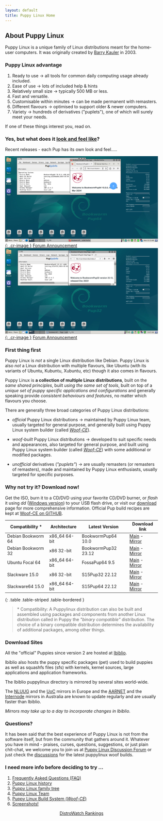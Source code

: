 ```yaml
---
layout: default
title: Puppy Linux Home
---
```

## About Puppy Linux

Puppy Linux is a unique family of Linux distributions meant for the home-user computers. It was originally created by 
[Barry Kauler](http://bkhome.org/news) in 2003.

### Puppy Linux advantage

 1. Ready to use → all tools for common daily computing usage already included.
 2. Ease of use → lots of included help & hints
 3. Relatively small size → typically 500 MB or less.
 4. Fast and versatile.
 5. Customisable within minutes → can be made permanent with remasters.
 6. Different flavours → optimised to support older & newer computers.
 7. Variety → hundreds of derivatives ("puplets"), one of which will surely meet your needs.

If one of these things interest you, read on.

### Yes, but what does it [look and feel like](screenshots.html "Screenshot Page")?

Recent releases - each Pup has its own look and feel.....

[![Screenshot of BookwormPup64-10.0](screenshots/BWP64.png){: .cr-image }](screenshots.html "Screenshot Page")
[Forum Announcement](https://forum.puppylinux.com/viewtopic.php?t=8690)
[![Screenshot of BookwormPup32-23.12](screenshots/BWP32.png){: .cr-image }](screenshots.html "Screenshot Page")
[Forum Announcement](https://forum.puppylinux.com/viewtopic.php?t=10087)

### First thing first

Puppy Linux is _not_ a single Linux distribution like Debian.
Puppy Linux is also _not_ a Linux distribution with multiple flavours,
like Ubuntu (with its variants of Ubuntu, Kubuntu, Xubuntu, etc)
though it also comes in flavours.

Puppy Linux is **a collection of multiple Linux distributions**, built on
the _same shared principles_, built _using the same set of tools_, built on top 
of a _unique set of puppy specific applications and configurations_ and
generally speaking provide _consistent behaviours and features_, no 
matter which flavours you choose.

There are generally three broad categories of Puppy Linux distributions:

 * _official_ Puppy Linux distributions → maintained by Puppy Linux team,
   usually targeted for general purpose, and generally built using
   Puppy Linux system builder (called [_Woof-CE_][woof-ce]).

 * _woof-built_ Puppy Linux distributions → developed to suit specific needs 
   and appearances, also targeted for general purpose, and built using
   Puppy Linux system builder (called [_Woof-CE_][woof-ce]) with some additional
   or modified packages.

 * _unofficial_ derivatives (_"puplets"_) → are usually remasters 
   (or remasters of remasters), made and maintained by Puppy Linux enthusiasts,
   usually targeted for specific purposes.


<p id="download"/><!--do not edit this line-->

### Why not try it? Download now!

Get the ISO, burn it to a CD/DVD using your favorite CD/DVD burner, 
or _flash_ it using _dd_ ([Windows version](http://www.chrysocome.net/dd))
to your USB flash drive, or visit our [download](https://forum.puppylinux.com/puppy-linux-collection) page
for more comprehensive information. Official Pup build recipes are kept at [Woof-CE on GITHUB](https://github.com/puppylinux-woof-CE/woof-CE/tree/testing/woof-distro).

|Compatibility \*  | Architecture  | Latest Version        | Download link                                           |
|------------------|---------------|-----------------------|---------------------------------------------------------|
|Debian Bookworm 64| x86_64 64-bit | BookwormPup64 10.0    | [Main][bw64] - [Mirror][bw64m] |
|Debian Bookworm 32| x86 32-bit    | BookwormPup32 23.12   | [Main][bw32] - [Mirror][bw32m] |
|Ubuntu Focal  64  | x86_64 64-bit | FossaPup64 9.5        | [Main][fo64] - [Mirror][fo64m] |
|Slackware 15.0    | x86 32-bit    | S15Pup32 22.12        | [Main][sp32] - [Mirror][sp32] |
|Slackware64 15.0  | x86_64 64-bit | S15Pup64 22.12        | [Main][sp64] - [Mirror][sp64] |
{: .table .table-striped .table-bordered }

[s732]: https://distro.ibiblio.org/puppylinux/puppy-slacko-7.0/32/slacko-7.0.iso
[s732m]: https://mirror.aarnet.edu.au/pub/puppylinux/puppy-slacko-7.0/32/slacko-7.0.iso
[s732c]: https://distro.ibiblio.org/puppylinux/puppy-slacko-7.0/32/slacko-7.0.iso.md5.txt
[s764]: https://distro.ibiblio.org/puppylinux/puppy-slacko-7.0/64/slacko64-7.0.iso
[s764m]: https://mirror.aarnet.edu.au/pub/puppylinux/puppy-slacko-7.0/64/slacko64-7.0.iso
[s764c]: https://distro.ibiblio.org/puppylinux/puppy-slacko-7.0/64/slacko64-7.0.iso.md5.txt
[sp32]: http://distro.ibiblio.org/puppylinux/puppy-s15pup/s15pup32-22.12.htm
[sp32c]: https://sourceforge.net/projects/pb-gh-releases/files/S15Pup32_release/
[sp64]: http://distro.ibiblio.org/puppylinux/puppy-s15pup/s15pup64-22.12.htm
[sp64c]: https://sourceforge.net/projects/pb-gh-releases/files/S15Pup64_release/
[xe32]: https://distro.ibiblio.org/puppylinux/puppy-xenial/32/xenialpup-7.5-uefi.iso
[xe32m]: https://ftp.nluug.nl/ftp/pub/os/Linux/distr/puppylinux/puppy-xenial/32/xenialpup-7.5-uefi.iso
[xe32c]: https://distro.ibiblio.org/puppylinux/puppy-xenial/32/xenialpup-7.5-uefi.iso.md5&sha256.txt
[xe64]: https://distro.ibiblio.org/puppylinux/puppy-xenial/64/xenialpup64-7.5-uefi.iso
[xe64m]: https://ftp.nluug.nl/ftp/pub/os/Linux/distr/puppylinux/puppy-xenial/64/xenialpup64-7.5-uefi.iso
[xe64c]: https://distro.ibiblio.org/puppylinux/puppy-xenial/64/xenialpup64-7.5-uefi.iso.md5&sha256.txt
[bi64]: https://distro.ibiblio.org/puppylinux/puppy-bionic/bionicpup64/bionicpup64-8.0-uefi.iso
[bi64m]: https://ftp.nluug.nl/ftp/pub/os/Linux/distr/puppylinux/puppy-bionic/bionicpup64/bionicpup64-8.0-uefi.iso
[bi64c]: https://distro.ibiblio.org/puppylinux/puppy-bionic/bionicpup64/bionicpup64-8.0-uefi.iso.md5.txt
[bi32]: http://distro.ibiblio.org/puppylinux/puppy-bionic/bionicpup32/
[bi32m]: http://ftp.nluug.nl/ftp/pub/os/Linux/distr/puppylinux/puppy-bionic/bionicpup32/
[bi32c]: http://distro.ibiblio.org/puppylinux/puppy-bionic/bionicpup32/
[rasp]: https://distro.ibiblio.org/puppylinux/arm/puppy-raspup-8.2.1/raspup-8.2.1-a60dc46d9-2gb-f2fs-swap.img.zip
[raspm]: https://ftp.nluug.nl/ftp/pub/os/Linux/distr/puppylinux/arm/puppy-raspup-8.2.1/raspup-8.2.1-a60dc46d9-2gb-f2fs-swap.img.zip
[raspc]: https://distro.ibiblio.org/puppylinux/arm/puppy-raspup-8.2.1/raspup-8.2.1-a60dc46d9-2gb-f2fs-swap.img.zip.md5.txt
[fo64]: https://distro.ibiblio.org/puppylinux/puppy-fossa/fossapup64-9.5.iso
[fo64m]: https://ftp.nluug.nl/ftp/pub/os/Linux/distr/puppylinux/puppy-fossa/fossapup64-9.5.iso
[fo64c]: https://distro.ibiblio.org/puppylinux/puppy-fossa/fossapup64-9.5.iso.md5.txt
[bw64]: https://distro.ibiblio.org/puppylinux/puppy-bookwormpup/BookwormPup64/BookwormPup64.htm
[bw64m]: http://ftp.nluug.nl/ftp/pub/os/Linux/distr/puppylinux/puppy-bookwormpup/BookwormPup64/BookwormPup64.htm
[bw32]: https://distro.ibiblio.org/puppylinux/puppy-bookwormpup/BookwormPup32/BookwormPup32.htm
[bw32m]: http://ftp.nluug.nl/ftp/pub/os/Linux/distr/puppylinux/puppy-bookwormpup/BookwormPup32/BookwormPup32.htm

> \* Compatibility: A Puppylinux distribution can also be built and assembled using packages
> and components from another Linux distribution called in Puppy the _"binary compatible"_
> distribution. The choice of a binary compatible distribution determines the availability of 
> additional packages, among other things.

### Download Sites

All the "official" Puppies since version 2 are hosted at [Ibiblio](http://distro.ibiblio.org/puppylinux/).

Ibiblio also hosts the puppy specific packages (pet) used to build puppies as 
well as squashfs files (sfs) with kernels, kernel sources, large applications 
and application frameworks.

The Ibiblio puppylinux directory is mirrored by several sites world-wide.

The [NLUUG](https://ftp.nluug.nl/ftp/pub/os/Linux/distr/puppylinux/) and the 
[UoC](http://ftp.cc.uoc.gr/mirrors/linux/puppylinux/) mirrors in Europe and 
the [AARNET](http://mirror.aarnet.edu.au/pub/puppylinux/) and the 
[Internode](http://mirror.internode.on.net/pub/puppylinux/) mirrors in 
Australia are known to update regularly and are usually faster than Ibiblio.

_Mirrors may take up to a day to incorporate changes in Ibiblio_.

### Questions?

It has been said that the best experience of Puppy Linux is not from 
the software itself, but from the community that gathers around it.
Whatever you have in mind - praises, curses, questions, suggestions,
or just plain chit-chat, we welcome you to join us at 
[Puppy Linux Discussion Forum](https://forum.puppylinux.com) or just check 
the [discussions][download] for the latest puppylinux woof builds.


### I need more info before deciding to try ...

 1. [Frequently Asked Questions (FAQ)][faq]
 1. [Puppy Linux history][history]
 2. [Puppy Linux family tree][family-tree]
 3. [Puppy Linux Team][team]
 4. [Puppy Linux Build System (_Woof-CE_)][woof-ce]
 5. [Screenshots!][screen]

[faq]: faq.html
[woof-ce]: woof-ce.html
[history]: history.html
[team]: team.html
[family-tree]: family-tree.html
[screen]: screenshots.html
[download]: download.html



<p align="center">
 <a href="https://distrowatch.com/table.php?distribution=puppy">DistroWatch Rankings</a>
</p>
